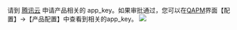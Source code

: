 请到 [腾讯云](https://cloud.tencent.com/act/apply/QAPM) 申请产品相关的 app_key。如果审批通过，您可以在[QAPM](http://qapm.qq.com)界面【配置】->【产品配置】中查看到相关的app_key。
![](https://main.qcloudimg.com/raw/53ef97175896792b2ddfb79d3928070a.png)